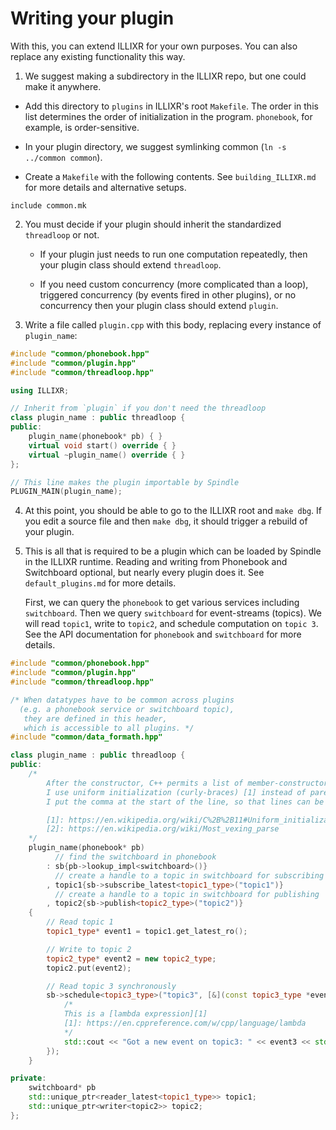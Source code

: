 # Writing your plugin

With this, you can extend ILLIXR for your own purposes. You can also replace any existing
functionality this way.

1. We suggest making a subdirectory in the ILLIXR repo, but one could make it anywhere.

  - Add this directory to `plugins` in ILLIXR's root `Makefile`. The order in this list determines
   the order of initialization in the program. `phonebook`, for example, is order-sensitive.

  - In your plugin directory, we suggest symlinking common (`ln -s ../common common`).

  - Create a `Makefile` with the following contents. See `building_ILLIXR.md` for more details and alternative setups.

```make
include common.mk
```

2. You must decide if your plugin should inherit the standardized `threadloop` or
   not.

    - If your plugin just needs to run one computation repeatedly, then your plugin class should
      extend `threadloop`.

    - If you need custom concurrency (more complicated than a loop), triggered concurrency (by
      events fired in other plugins), or no concurrency then your plugin class should extend
      `plugin`.

3. Write a file called `plugin.cpp` with this body, replacing every instance of `plugin_name`:

```C++
#include "common/phonebook.hpp"
#include "common/plugin.hpp"
#include "common/threadloop.hpp"

using ILLIXR;

// Inherit from `plugin` if you don't need the threadloop
class plugin_name : public threadloop {
public:
    plugin_name(phonebook* pb) { }
    virtual void start() override { }
    virtual ~plugin_name() override { }
};

// This line makes the plugin importable by Spindle
PLUGIN_MAIN(plugin_name);
```


4. At this point, you should be able to go to the ILLIXR root and `make dbg`. If you edit a source
   file and then `make dbg`, it should trigger a rebuild of your plugin.

5. This is all that is required to be a plugin which can be loaded by Spindle in the ILLIXR
   runtime. Reading and writing from Phonebook and Switchboard optional, but nearly every plugin
   does it. See `default_plugins.md` for more details.

   First, we can query the `phonebook` to get various services including `switchboard`. Then we
   query `switchboard` for event-streams (topics). We will read `topic1`, write to `topic2`, and
   schedule computation on `topic 3`. See the API documentation for `phonebook` and `switchboard`
   for more details.

```cpp
#include "common/phonebook.hpp"
#include "common/plugin.hpp"
#include "common/threadloop.hpp"

/* When datatypes have to be common across plugins
  (e.g. a phonebook service or switchboard topic),
   they are defined in this header,
   which is accessible to all plugins. */
#include "common/data_formath.hpp"

class plugin_name : public threadloop {
public:
    /*
        After the constructor, C++ permits a list of member-constructors.
        I use uniform initialization (curly-braces) [1] instead of parens to avoid ambiguity [2].
        I put the comma at the start of the line, so that lines can be copied around or deleted freely (except for the first).

        [1]: https://en.wikipedia.org/wiki/C%2B%2B11#Uniform_initialization
        [2]: https://en.wikipedia.org/wiki/Most_vexing_parse
    */
    plugin_name(phonebook* pb)
          // find the switchboard in phonebook
        : sb{pb->lookup_impl<switchboard>()}
          // create a handle to a topic in switchboard for subscribing
        , topic1{sb->subscribe_latest<topic1_type>("topic1")}
          // create a handle to a topic in switchboard for publishing
        , topic2{sb->publish<topic2_type>("topic2")}
    {
        // Read topic 1
        topic1_type* event1 = topic1.get_latest_ro();

        // Write to topic 2
        topic2_type* event2 = new topic2_type;
        topic2.put(event2);

        // Read topic 3 synchronously
        sb->schedule<topic3_type>("topic3", [&](const topic3_type *event3) {
            /*
            This is a [lambda expression][1]
            [1]: https://en.cppreference.com/w/cpp/language/lambda
            */
            std::cout << "Got a new event on topic3: " << event3 << std::endl;
        });
    }

private:
    switchboard* pb
    std::unique_ptr<reader_latest<topic1_type>> topic1;
    std::unique_ptr<writer<topic2>> topic2;
};
```

